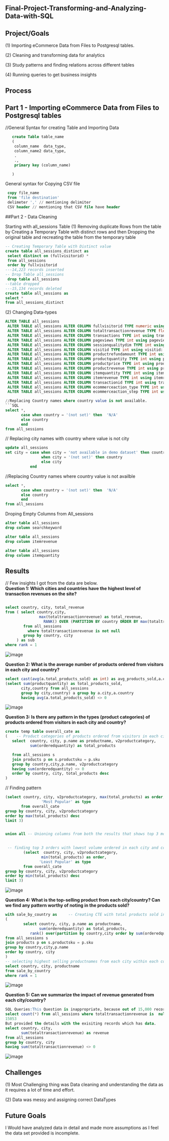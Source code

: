 ## Final-Project-Transforming-and-Analyzing-Data-with-SQL

## Project/Goals
(1) Importing eCommerce Data from Files to Postgresql tables.

(2) Cleaning and transforming data for analytics

(3) Study patterns and finding relations across different tables

(4) Running queries to get business insights

## Process
## Part 1 - Importing eCommerce Data from Files to Postgresql tables

//General Syntax for creating Table and Importing Data
```SQL
   create Table table_name
   (
    column_name  data_type,
    column_name2 data_type,
    .
    .,
    primary key (column_name)

   )
   ```
   General syntax for Copying CSV file
  ```SQL
   copy file_name
   from 'file destination'
   delimeter ',' // mentioning delimiter
   CSV header // mentioning that CSV file have header
   ```
##Part 2 - Data Cleaning

Starting with all_sessions Table
(1) Removing duplicate Rows from the table by Creating a Temporary Table with distinct rows and then Dropping the original table and recreating the table from the temporary table

```SQL
-- Creating Temporary Table with Distinct value 
create table all_sessions_distinct as 
 select distinct on (fullvisitorid) *
 from all_sessions
 order by fullvisitorid
---14,223 records inserted
-- Drop Table all_sessions
 drop table all_sessions
--table dropped
---15,134 records deleted
create table all_sessions as 
select *
from all_sessions_distinct
```
(2) Changing Data-types
```SQL
ALTER TABLE all_sessions
 ALTER TABLE all_sessions ALTER COLUMN fullvisitorid TYPE numeric using fullvisitorid::numeric,
 ALTER TABLE all_sessions ALTER COLUMN totaltransactionrevenue TYPE float using totaltransactionrevenue::double precision,
 ALTER TABLE all_sessions ALTER COLUMN transactions TYPE int using transactions::int,
 ALTER TABLE all_sessions ALTER COLUMN pageviews TYPE int using pageviews::int,
 ALTER TABLE all_sessions ALTER COLUMN sessionqualitydim TYPE int using sessionqualitydim::int,
 ALTER TABLE all_sessions ALTER COLUMN visitid TYPE int using visitid::int,
 ALTER TABLE all_sessions ALTER COLUMN productrefundamount TYPE int using productrefundamount::int,
 ALTER TABLE all_sessions ALTER COLUMN productquantity TYPE int using productquantity::int,
 ALTER TABLE all_sessions ALTER COLUMN productprice TYPE int using productprice::int,
 ALTER TABLE all_sessions ALTER COLUMN productrevenue TYPE int using productrevenue::int,
 ALTER TABLE all_sessions ALTER COLUMN itemquantity TYPE int using itemquantity::int,
 ALTER TABLE all_sessions ALTER COLUMN itemrevenue TYPE int using itemrevenue::int,
 ALTER TABLE all_sessions ALTER COLUMN transactionid TYPE int using transactionid::int,
 ALTER TABLE all_sessions ALTER COLUMN ecommerceaction_type TYPE int using ecommerceaction_type::int,
 ALTER TABLE all_sessions ALTER COLUMN ecommerceaction_step TYPE int using ecommerceaction_step::int;

//Replacing Country names where country value is not available.
```SQL
select *,
       case when country = '(not set)' then  'N/A'
	   else country
	   end
from all_sessions
```
// Replacing city names with country where value is not city
```SQL
update all_sessions
set city = case when city = 'not available in demo dataset' then country
	            when city = '(not set)' then country
		        else city
	       end
```
//Replacing Country names where country value is not availble
```SQL
select *,
       case when country = '(not set)' then  'N/A'
	   else country
	   end
from all_sessions
```
Droping Empty Columns from All_sessions
```SQL
alter table all_sessions
drop column searchkeyword
```
```SQL
alter table all_sessions
drop column itemrevenue
```
```SQL
alter table all_sessions
drop column itemquantity 
```
## Results
// Few insights I got from the data are below.    
**Question 1: Which cities and countries have the highest level of transaction revenues on the site?**

``` SQL

select country, city, total_revenue
from ( select country,city,
               max(totaltransactionrevenue) as total_revenue,
	             RANK() OVER (PARTITION BY country ORDER BY max(totaltransactionrevenue) DESC) as rank
        from all_sessions
	      where totaltransactionrevenue is not null
        group by country, city
	 ) as sub
where rank = 1
```
![image](https://github.com/vangalasusmi/SQL-Project/assets/9608114/dac8aaeb-6b9b-4164-9470-2ad16e79da6f)

**Question 2: What is the average number of products ordered from visitors in each city and country?**
``` SQL
select cast(avg(a.total_products_sold) as int) as avg_products_sold,a.city,a.country from
(select sum(productquantity) as total_products_sold,
	   city,country from all_sessions
	   group by city,country) a group by a.city,a.country
	   having avg(a.total_products_sold) <> 0
```
![image](https://github.com/vangalasusmi/SQL-Project/assets/9608114/1756e2da-cc51-472b-8e4b-986f3303944b)


**Question 3: Is there any pattern in the types (product categories) of products ordered from visitors in each city and country?**
``` SQL
create temp table overall_cate as
(    -- Product categories of products ordered from visitors in each city and country
   select  country, city, p.name as productname, v2productcategory,
           sum(orderedquantity) as total_products

   from all_sessions s
   join products p on s.productsku = p.sku
   group by country,city,p.name, v2productcategory
   having sum(orderedquantity) <> 0
   order by country, city, total_products desc
)
```
// Finding pattern
``` SQL
(select country, city, v2productcategory, max(total_products) as order,
                'Most Popular' as type 
       from overall_cate
group by country, city, v2productcategory
order by max(total_products) desc
limit 3)


union all -- Unioning columns from both the results that shows top 3 most and least popular orders placed by volume in each city and country

	
 -- finding top 3 orders with lowest volume ordered in each city and country 
        (select  country, city, v2productcategory, 
                min(total_products) as order,
               'Least Popular' as type
        from overall_cate
group by country, city, v2productcategory
order by min(total_products) desc
limit 3)
```
![image](https://github.com/vangalasusmi/SQL-Project/assets/9608114/fb77eb56-b82c-4f88-be26-745dc74757f7)

**Question 4: What is the top-selling product from each city/country? Can we find any pattern worthy of noting in the products sold?**
``` SQL
with sale_by_country as     -- Creating CTE with total products sold in each city from each country with products name
(
        select country, city, p.name as productname,
               sum(orderedquantity) as total_products, 
           rank() over(partition by country,city order by sum(orderedquantity) desc) as rank -- Ranking the grouped products sold in each country and city 
from all_sessions s
join products p on s.productsku = p.sku
group by country,city,p.name
order by country, city
) 
-- selecting highest selling productnames from each city within each country 
select country, city, productname
from sale_by_country
where rank = 1
```
![image](https://github.com/vangalasusmi/SQL-Project/assets/9608114/e345d55a-61a1-456c-b712-9d5f7e6a1a5f)


**Question 5: Can we summarize the impact of revenue generated from each city/country?**
``` SQL
SQL Queries:This Question is inappropriate, because out of 15,000 records only 81 records has the data, So the impact generated is not accurate according to the data. As we have outliers, the impact of revenue generated will not be accurate.
select count(*) from all_sessions where totaltransactionrevenue is  null
15053
But provided the details with the exisiting records which has data.
select country, city,
       sum(totaltransactionrevenue) as revenue
from all_sessions 
group by country, city
having sum(totaltransactionrevenue) <> 0
```

![image](https://github.com/vangalasusmi/SQL-Project/assets/9608114/7a53933d-073f-43f2-a626-ed96172ca9a2)

## Challenges 
(1) Most Challenging thing was Data cleaning and understanding the data as it requires a lot of time and effort.

(2) Data was messy and assigning correct DataTypes

## Future Goals
I Would have analyzed data in detail and made more assumptions as I feel the data set provided is incomplete.
